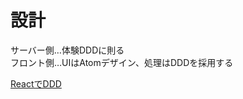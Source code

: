 設計
===

サーバー側…体験DDDに則る  
フロント側…UIはAtomデザイン、処理はDDDを採用する  

[ReactでDDD](https://github.com/eduardomoroni/react-clean-architecture)